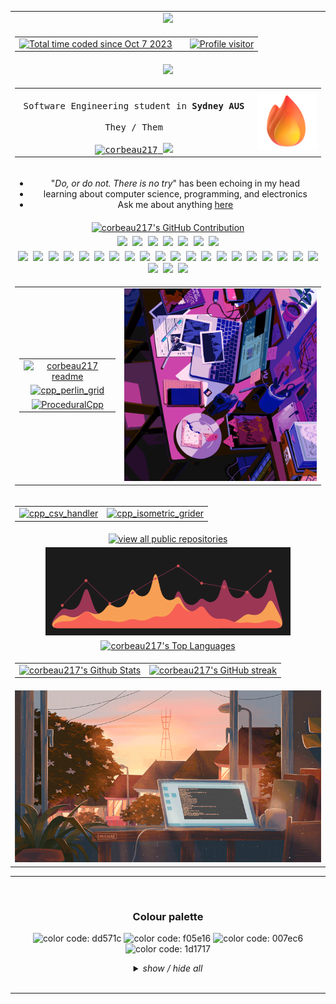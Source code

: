 <!--
<h2 align="center">
  Welcome to corbeau217 World!
  <img src="https://media.giphy.com/media/hvRJCLFzcasrR4ia7z/giphy.gif" width="28">
</h2>
-->

<table align="center" width="80%">
  <tr align="center">
    <td align="center">
      <a href="https://github.com/corbeau217">
        <img src="https://svg-banners.vercel.app/api?type=glitch&text1=corbeau217&width=650&height=150">
      </a>
    </td>
  </tr>
  <tr align="center">
    <td align="center">
      <table align="center">
        <tr align="center">
          <td align="center">
            <a href="https://wakatime.com/@018b08ae-3eb8-4326-bd58-0017702d0437">
              <img src="https://wakatime.com/badge/user/018b08ae-3eb8-4326-bd58-0017702d0437.svg?style=for-the-badge&color=f05e16&labelColor=f05e16" alt="Total time coded since Oct 7 2023" />
            </a>
          </td>
          <td align="center">
          </td>
          <td align="center">
            <a href="https://komarev.com/ghpvc/?username=corbeau217">
              <img src="https://komarev.com/ghpvc/?username=corbeau217&label=clicker%20counter&color=007ec6&style=for-the-badge" alt="Profile visitor" />
            </a>
          </td>
        </tr>
      </table>
    </td>
  </tr>
  <tr align="center">
    <td align="center">
      <a href="https://github.com/corbeau217">
        <img src="https://readme-typing-svg.herokuapp.com?font=roboto+mono&weight=300&pause=1000&color=ff4500&center=true&width=520&lines=obsessed+with+systems%20%2F%20low+level+code;how+do+I+purchase+extra+time?">
      </a>
    </td>
  </tr>
  <tr align="center">
    <td align="center">
      <table align="center">
        <tr>
          <td width="70%" align="center">
            <samp>
              <!-- <a href="https://www.google.com/search?q=Aurora+Griffith">「 Google Me 」</a> -->
              <br>
              Software Engineering student in <b>Sydney AUS</b>
              <br>
              <br>
              They / Them
              <br>
              <br>
              <a href="https://linkedin.com/in/auroragriffith95" target="_blank">
                <img src="https://img.shields.io/badge/LinkedIn-f05e16?style=for-the-badge&logo=linkedin&logoColor=white" alt="corbeau217"/>
              </a>
              <a href="https://twitter.com/corbeau217" target="_blank">
                <img src="https://img.shields.io/badge/Twitter-f05e16?style=for-the-badge&logo=twitter&logoColor=white" />
              </a>
            </samp>
          </td>
          <td width="20%">
            <img src="./assets/fire.png" max-height="150"/>
          </td>
        </tr>
      </table>
    </td>
  </tr>
  <tr align="center">
    <td align="center">
      <ul>
        <li>"<em>Do, or do not. There is no try</em>" has been echoing in my head</li>
        <li>learning about computer science, programming, and electronics</li>
        <li>Ask me about anything <a href="https://github.com/corbeau217/corbeau217/issues">here</a></li>
      </ul>
    </td>
  </tr>
  <tr align="center">
    <td align="center">
      <a href="https://github.com/corbeau217">
        <img src="https://github-profile-summary-cards.vercel.app/api/cards/profile-details?username=corbeau217&custom_title=repo%20activity&theme=codeSTACKr" alt="corbeau217's GitHub Contribution" width="80%"/>
      </a>
    </td>
  </tr>
  <tr align="center">
    <td align="center">
      <samp>
        <img src="https://img.shields.io/badge/Android-ff4500?style=for-the-badge&logo=android&logoColor=white"/>
        <img src="https://img.shields.io/badge/iOS-ff4500?style=for-the-badge&logo=ios&logoColor=white"/>
        <img src="https://img.shields.io/badge/macos-ff4500?style=for-the-badge&logo=macos&logoColor=F0F0F0"/>
        <img src="https://img.shields.io/badge/Ubuntu-ff4500?style=for-the-badge&logo=ubuntu&logoColor=white"/>
        <img src="https://img.shields.io/badge/7/8.1/10-ff4500?style=for-the-badge&logo=windows&logoColor=white"/>
        <img src="https://img.shields.io/badge/95-ff4500?style=for-the-badge&logo=windows95&logoColor=white"/>
        <img src="https://img.shields.io/badge/xp-ff4500?style=for-the-badge&logo=windowsxp&logoColor=white"/>
      </samp>
    </td>
  </tr>
  <tr align="center">
    <td align="center">
      <samp>
        <img src="https://img.shields.io/badge/Anaconda-f05e16.svg?style=for-the-badge&logo=anaconda&logoColor=white"/>
        <img src="https://img.shields.io/badge/CLion-f05e16?style=for-the-badge&logo=clion&logoColor=white"/>
        <img src="https://img.shields.io/badge/Cloudflare-f05e16?style=for-the-badge&logo=Cloudflare&logoColor=white"/>
        <img src="https://img.shields.io/badge/confluence-f05e16.svg?style=for-the-badge&logo=confluence&logoColor=white"/>
        <img src="https://img.shields.io/badge/Dreamweaver-f05e16.svg?style=for-the-badge&logo=Adobe%20Dreamweaver&logoColor=white"/>
        <img src="https://img.shields.io/badge/Dropbox-f05e16.svg?style=for-the-badge&logo=Dropbox&logoColor=white"/>
        <img src="https://img.shields.io/badge/ESLint-f05e16?style=for-the-badge&logo=eslint&logoColor=white"/>
        <img src="https://img.shields.io/badge/flask-f05e16.svg?style=for-the-badge&logo=flask&logoColor=white"/>
        <img src="https://img.shields.io/badge/Git-f05e16?style=for-the-badge&logo=git&logoColor=white"/>
        <img src="https://img.shields.io/badge/github-f05e16.svg?style=for-the-badge&logo=github&logoColor=white"/>
        <img src="https://img.shields.io/badge/pages-f05e16?style=for-the-badge&logo=github&logoColor=white"/>
        <img src="https://img.shields.io/badge/Google%20Drive-f05e16?style=for-the-badge&logo=googledrive&logoColor=white"/>
        <img src="https://img.shields.io/badge/IDEA-f05e16.svg?style=for-the-badge&logo=intellij-idea&logoColor=white"/>
        <img src="https://img.shields.io/badge/joomla-f05e16.svg?style=for-the-badge&logo=joomla&logoColor=white"/>
        <img src="https://img.shields.io/badge/jupyter-f05e16.svg?style=for-the-badge&logo=jupyter&logoColor=white"/>
        <img src="https://img.shields.io/badge/MDN_Web_Docs-f05e16?style=for-the-badge&logo=mdnwebdocs&logoColor=white"/>
        <img src="https://img.shields.io/badge/Notepad++-f05e16.svg?style=for-the-badge&logo=notepad%2b%2b&logoColor=f05e16"/>
        <img src="https://img.shields.io/badge/node.js-f05e16?style=for-the-badge&logo=node.js&logoColor=white"/>
        <img src="https://img.shields.io/badge/NPM-f05e16.svg?style=for-the-badge&logo=npm&logoColor=white"/>
        <img src="https://img.shields.io/badge/OneDrive-f05e16.svg?style=for-the-badge&logo=microsoftonedrive&logoColor=white"/>
        <img src="https://img.shields.io/badge/SAP-f05e16?style=for-the-badge&logo=sap&logoColor=white"/>
        <img src="https://img.shields.io/badge/Trello-f05e16.svg?style=for-the-badge&logo=Trello&logoColor=white"/>
        <img src="https://img.shields.io/badge/VSCode-f05e16?style=for-the-badge&logo=visual%20studio&logoColor=white"/>
      </samp>
    </td>
  </tr>
  <tr align="center">
    <td align="center">
      <table align="center">
        <tr align="center">
          <td align="center">
            <table align="center">
              <tr align="center" width="80%">
                <td align="center">
                  <a href="https://github.com/corbeau217/corbeau217">
                    <img src="https://github-readme-stats.vercel.app/api/pin/?username=corbeau217&repo=corbeau217&border_color=dd571c&bg_color=1d1717&title_color=C9D1D9&text_color=8B949E&icon_color=dd571c" alt="corbeau217 readme"/>
                  </a>
                </td>
              </tr>
              <tr align="center">
                <td align="center">
                  <a href="https://github.com/corbeau217/cpp_perlin_grid">
                    <img src="https://github-readme-stats.vercel.app/api/pin/?username=corbeau217&repo=cpp_perlin_grid&border_color=dd571c&bg_color=1d1717&title_color=C9D1D9&text_color=8B949E&icon_color=dd571c" alt="cpp_perlin_grid"/>
                  </a>
                </td>
              </tr>
              <tr align="center">
                <td align="center">
                  <a href="https://github.com/corbeau217/ProceduralCpp">
                    <img src="https://github-readme-stats.vercel.app/api/pin/?username=corbeau217&repo=ProceduralCpp&border_color=dd571c&bg_color=1d1717&title_color=C9D1D9&text_color=8B949E&icon_color=dd571c" alt="ProceduralCpp"/>
                  </a>
                </td>
              </tr>
            </table>
          </td>
          <td>
            <img src="./assets/busywork.gif" width="400"/>
          </td>
        </tr>
      </table>
    </td>
  </tr>
  <tr align="center">
    <td align="center">
      <table align="center" width="80%">
        <tr align="center">
          <td align="center">
            <a href="https://github.com/corbeau217/cpp_csv_handler">
              <img src="https://github-readme-stats.vercel.app/api/pin/?username=corbeau217&repo=cpp_csv_handler&border_color=dd571c&bg_color=1d1717&title_color=C9D1D9&text_color=8B949E&icon_color=dd571c" alt="cpp_csv_handler"/>
            </a>
          </td>
          <td align="center">
            <a href="https://github.com/corbeau217/cpp_isometric_grider">
              <img src="https://github-readme-stats.vercel.app/api/pin/?username=corbeau217&repo=cpp_isometric_grider&border_color=dd571c&bg_color=1d1717&title_color=C9D1D9&text_color=8B949E&icon_color=dd571c" alt="cpp_isometric_grider"/>
            </a>
          </td>
        </tr>
      </table>
    </td>
  </tr>
  <tr align="center">
    <td align=center>
      <a href="https://github.com/corbeau217?tab=repositories" target="_blank">
        <img alt="view all public repositories" title="view all public repositories" src="https://img.shields.io/badge/-view%20all%20public%20repositories-f05e16?style=for-the-badge&logo=koding&logoColor=white"/>
      </a>
    </td>
  </tr>
  <tr align="center">
    <td align="center">
      <img src="./assets/3dcoolerstats.gif" width="80%"/>
    </td>
  </tr>
  <tr align="center">
    <td align="center">
      <a href="https://github.com/corbeau217">
        <img alt="corbeau217's Top Languages" width="80%" src="https://github-readme-stats.vercel.app/api/wakatime?username=corbeau217&custom_title=wakatime%20language%20stats&theme=codeSTACKr" width="99%"/>
      </a>
    </td>
  </tr>
  <tr align="center">
    <td align="center">
      <table align="center">
        <tr align="center">
          <td align="center">
            <a href="https://github.com/corbeau217">
              <img alt="corbeau217's Github Stats" src="https://denvercoder1-github-readme-stats.vercel.app/api?username=corbeau217&show_icons=true&count_private=true&theme=codeSTACKr"/>
            </a>
          </td>
          <td align="center">
            <a href="https://github.com/corbeau217">
              <img src="https://github-readme-streak-stats.herokuapp.com/?user=corbeau217&theme=codeSTACKr" alt="corbeau217's GitHub streak"/>
            </a>
          </td>
        </tr>
      </table>
    </td>
  </tr>
  <tr align="center">
    <td align="center">
      <img src="./assets/sunrisewindow.gif"/>
    </td>
  </tr>
</table>

<hr /><!-- ---------------------------- -->
<br />

<h3 align="center">Colour palette</h3>
<p align="center">
  <!-- used colours -->
  <img alt="color code: dd571c" title="color code: dd571c" src="https://img.shields.io/badge/-▇-dd571c?style=for-the-badge&logoColor=white"/>
  <img alt="color code: f05e16" title="color code: f05e16" src="https://img.shields.io/badge/-▇-f05e16?style=for-the-badge&logoColor=white"/>
  <img alt="color code: 007ec6" title="color code: 007ec6" src="https://img.shields.io/badge/-▇-007ec6?style=for-the-badge&logoColor=white"/>
  <img alt="color code: 1d1717" title="color code: 1d1717" src="https://img.shields.io/badge/-▇-1d1717?style=for-the-badge&logoColor=white"/>
  <br />
  <details align="center">
    <summary><i>show / hide all</i></summary>
    <!-- oranges -->
    <img alt="color code: ff4500" title="color code: ff4500" src="https://img.shields.io/badge/-▇-ff4500?style=for-the-badge&logoColor=white"/>
    <img alt="color code: fd6a02" title="color code: fd6a02" src="https://img.shields.io/badge/-▇-fd6a02?style=for-the-badge&logoColor=white"/>
    <img alt="color code: ff7417" title="color code: ff7417" src="https://img.shields.io/badge/-▇-ff7417?style=for-the-badge&logoColor=white"/>
    <img alt="color code: fc6600" title="color code: fc6600" src="https://img.shields.io/badge/-▇-fc6600?style=for-the-badge&logoColor=white"/>
    <img alt="color code: ec9706" title="color code: ec9706" src="https://img.shields.io/badge/-▇-ec9706?style=for-the-badge&logoColor=white"/>
    <img alt="color code: f05e16" title="color code: f05e16" src="https://img.shields.io/badge/-▇-f05e16?style=for-the-badge&logoColor=white"/>
    <img alt="color code: ff6610" title="color code: ff6610" src="https://img.shields.io/badge/-▇-ff6610?style=for-the-badge&logoColor=white"/>
    <img alt="color code: dd571c" title="color code: dd571c" src="https://img.shields.io/badge/-▇-dd571c?style=for-the-badge&logoColor=white"/>
    <img alt="color code: b2560d" title="color code: b2560d" src="https://img.shields.io/badge/-▇-b2560d?style=for-the-badge&logoColor=white"/>
    <img alt="color code: 8d4004" title="color code: 8d4004" src="https://img.shields.io/badge/-▇-8d4004?style=for-the-badge&logoColor=white"/>
    <img alt="color code: 80400b" title="color code: 80400b" src="https://img.shields.io/badge/-▇-80400b?style=for-the-badge&logoColor=white"/>
    <br/>
    <!-- greys -->
    <img alt="color code: 1d1717" title="color code: 1d1717" src="https://img.shields.io/badge/-▇-1d1717?style=for-the-badge&logoColor=white"/>
    <img alt="color code: 232023" title="color code: 232023" src="https://img.shields.io/badge/-▇-232023?style=for-the-badge&logoColor=white"/>
    <img alt="color code: 322d31" title="color code: 322d31" src="https://img.shields.io/badge/-▇-322d31?style=for-the-badge&logoColor=white"/>
    <img alt="color code: 3e3636" title="color code: 3e3636" src="https://img.shields.io/badge/-▇-3e3636?style=for-the-badge&logoColor=white"/>
    <img alt="color code: 564c4d" title="color code: 564c4d" src="https://img.shields.io/badge/-▇-564c4d?style=for-the-badge&logoColor=white"/>
    <img alt="color code: 59515e" title="color code: 59515e" src="https://img.shields.io/badge/-▇-59515e?style=for-the-badge&logoColor=white"/>
    <img alt="color code: 5d5555" title="color code: 5d5555" src="https://img.shields.io/badge/-▇-5d5555?style=for-the-badge&logoColor=white"/>
    <img alt="color code: 787276" title="color code: 787276" src="https://img.shields.io/badge/-▇-787276?style=for-the-badge&logoColor=white"/>
    <img alt="color code: ded4d4" title="color code: ded4d4" src="https://img.shields.io/badge/-▇-ded4d4?style=for-the-badge&logoColor=white"/>
    <br/>
    <!-- redss -->
    <img alt="color code: d0312d" title="color code: d0312d" src="https://img.shields.io/badge/-▇-d0312d?style=for-the-badge&logoColor=white"/>
    <img alt="color code: e3242b" title="color code: e3242b" src="https://img.shields.io/badge/-▇-e3242b?style=for-the-badge&logoColor=white"/>
    <img alt="color code: 990f02" title="color code: 990f02" src="https://img.shields.io/badge/-▇-990f02?style=for-the-badge&logoColor=white"/>
    <img alt="color code: 900603" title="color code: 900603" src="https://img.shields.io/badge/-▇-900603?style=for-the-badge&logoColor=white"/>
    <img alt="color code: 710c04" title="color code: 710c04" src="https://img.shields.io/badge/-▇-710c04?style=for-the-badge&logoColor=white"/>
    <img alt="color code: 680c07" title="color code: 680c07" src="https://img.shields.io/badge/-▇-680c07?style=for-the-badge&logoColor=white"/>
    <img alt="color code: 610c04" title="color code: 610c04" src="https://img.shields.io/badge/-▇-610c04?style=for-the-badge&logoColor=white"/>
    <img alt="color code: 541e1b" title="color code: 541e1b" src="https://img.shields.io/badge/-▇-541e1b?style=for-the-badge&logoColor=white"/>
    <br/>
    <!-- blues -->
    <img alt="color code: 3944bc" title="color code: 3944bc" src="https://img.shields.io/badge/-▇-3944bc?style=for-the-badge&logoColor=white"/>
    <img alt="color code: 0a1172" title="color code: 0a1172" src="https://img.shields.io/badge/-▇-0a1172?style=for-the-badge&logoColor=white"/>
    <img alt="color code: 281e5d" title="color code: 281e5d" src="https://img.shields.io/badge/-▇-281e5d?style=for-the-badge&logoColor=white"/>
    <img alt="color code: 1338be" title="color code: 1338be" src="https://img.shields.io/badge/-▇-1338be?style=for-the-badge&logoColor=white"/>
    <img alt="color code: 016064" title="color code: 016064" src="https://img.shields.io/badge/-▇-016064?style=for-the-badge&logoColor=white"/>
    <img alt="color code: 2832c2" title="color code: 2832c2" src="https://img.shields.io/badge/-▇-2832c2?style=for-the-badge&logoColor=white"/>
    <img alt="color code: 59788e" title="color code: 59788e" src="https://img.shields.io/badge/-▇-59788e?style=for-the-badge&logoColor=white"/>
    <img alt="color code: 29c5f6" title="color code: 29c5f6" src="https://img.shields.io/badge/-▇-29c5f6?style=for-the-badge&logoColor=white"/>
    <img alt="color code: 3a9bdc" title="color code: 3a9bdc" src="https://img.shields.io/badge/-▇-3a9bdc?style=for-the-badge&logoColor=white"/>
    <img alt="color code: 5579c6" title="color code: 5579c6" src="https://img.shields.io/badge/-▇-5579c6?style=for-the-badge&logoColor=white"/>
    <img alt="color code: 1260cc" title="color code: 1260cc" src="https://img.shields.io/badge/-▇-1260cc?style=for-the-badge&logoColor=white"/>
    <img alt="color code: 0080fe" title="color code: 0080fe" src="https://img.shields.io/badge/-▇-0080fe?style=for-the-badge&logoColor=white"/>
    <img alt="color code: 669ef5" title="color code: 669ef5" src="https://img.shields.io/badge/-▇-669ef5?style=for-the-badge&logoColor=white"/>
    <img alt="color code: 008ecc" title="color code: 008ecc" src="https://img.shields.io/badge/-▇-008ecc?style=for-the-badge&logoColor=white"/>
    <img alt="color code: 1c2951" title="color code: 1c2951" src="https://img.shields.io/badge/-▇-1c2951?style=for-the-badge&logoColor=white"/>
    <img alt="color code: 007ec6" title="color code: 007ec6" src="https://img.shields.io/badge/-▇-007ec6?style=for-the-badge&logoColor=white"/><!-- this one is colour dropper from screenshot of the wakatime since we cant change it -->
  </details>
  <br />
</p>
<hr /><!-- ---------------------------- -->

